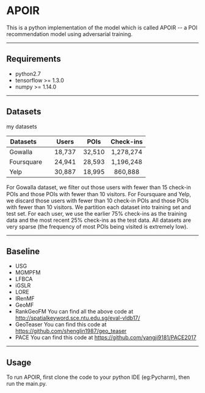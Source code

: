 # APOIR

This is a python implementation of the model which is called APOIR -- a POI recommendation model using adversarial training.


--------------


## Requirements

- python2.7
- tensorflow >= 1.3.0
- numpy >= 1.14.0


------------------



## Datasets

my datasets

| Datasets        |    Users    | POIs  |Check-ins |
| ------------- |:-------------:| :-----:|:--------:|
| Gowalla     |18,737|32,510|1,278,274|
| Foursquare     |24,941|28,593|1,196,248|
| Yelp  |30,887|18,995|860,888|

For Gowalla dataset, we ﬁlter out those users with fewer than 15 check-in POIs and those POIs with fewer than 10 visitors. For Foursquare and Yelp, we discard those users with fewer than 10 check-in POIs and those POIs with fewer than 10 visitors. We partition each dataset into training set and test set. For each user, we use the earlier 75% check-ins as the training data and the most recent 25% check-ins as the test data. All datasets are very sparse (the frequency of most POIs being visited is extremely low).



--------------------------

## Baseline

- USG
- MGMPFM
- LFBCA
- iGSLR
- LORE
- IRenMF
- GeoMF
- RankGeoFM
You can find all the above code at http://spatialkeyword.sce.ntu.edu.sg/eval-vldb17/
- GeoTeaser
You can find this code at https://github.com/shenglin1987/geo_teaser
- PACE
You can find this code at https://github.com/yangji9181/PACE2017



--------------------



## Usage

To run APOIR, first clone the code to your python IDE (eg:Pycharm), then run the main.py.



